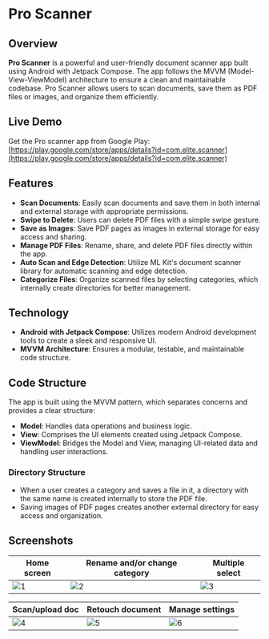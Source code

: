 # Pro Scanner

## Overview
**Pro Scanner** is a powerful and user-friendly document scanner app built using Android with Jetpack Compose. The app follows the MVVM (Model-View-ViewModel) architecture to ensure a clean and maintainable codebase. Pro Scanner allows users to scan documents, save them as PDF files or images, and organize them efficiently.

## Live Demo

Get the Pro scanner app from Google Play: [https://play.google.com/store/apps/details?id=com.elite.scanner](https://play.google.com/store/apps/details?id=com.elite.scanner)

## Features
- **Scan Documents**: Easily scan documents and save them in both internal and external storage with appropriate permissions.
- **Swipe to Delete**: Users can delete PDF files with a simple swipe gesture.
- **Save as Images**: Save PDF pages as images in external storage for easy access and sharing.
- **Manage PDF Files**: Rename, share, and delete PDF files directly within the app.
- **Auto Scan and Edge Detection**: Utilize ML Kit's document scanner library for automatic scanning and edge detection.
- **Categorize Files**: Organize scanned files by selecting categories, which internally create directories for better management.

## Technology
- **Android with Jetpack Compose**: Utilizes modern Android development tools to create a sleek and responsive UI.
- **MVVM Architecture**: Ensures a modular, testable, and maintainable code structure.

## Code Structure
The app is built using the MVVM pattern, which separates concerns and provides a clear structure:
- **Model**: Handles data operations and business logic.
- **View**: Comprises the UI elements created using Jetpack Compose.
- **ViewModel**: Bridges the Model and View, managing UI-related data and handling user interactions.

### Directory Structure
- When a user creates a category and saves a file in it, a directory with the same name is created internally to store the PDF file.
- Saving images of PDF pages creates another external directory for easy access and organization.

## Screenshots

| Home screen | Rename and/or change category | Multiple select |
|-------------|-------------|-------------|
| ![1](https://github.com/user-attachments/assets/f9a4ecd2-8e38-4244-81f3-1451dc2e6564) | ![2](https://github.com/user-attachments/assets/1217b112-4f20-43ca-929d-e0801a74bd55)  | ![3](https://github.com/user-attachments/assets/d0e54b8b-a251-408c-a725-a3e997579c00) |


| Scan/upload doc | Retouch document | Manage settings |
|-------------|-------------|-------------|
| ![4](https://github.com/user-attachments/assets/f6263ed9-1df7-440f-b886-4b191991b650) | ![5](https://github.com/user-attachments/assets/f1a9db67-7cb3-46f4-a603-d21e7eb17a8c) | ![6](https://github.com/user-attachments/assets/d07970eb-0ab8-4a88-a593-977f5f47d1d5) |
